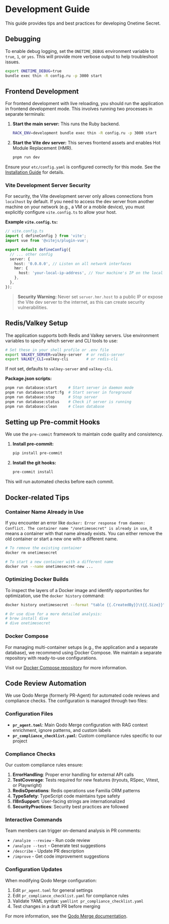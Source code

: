 # Development Guide

This guide provides tips and best practices for developing Onetime Secret.

## Debugging

To enable debug logging, set the `ONETIME_DEBUG` environment variable to `true`, `1`, or `yes`. This will provide more verbose output to help troubleshoot issues.

```bash
export ONETIME_DEBUG=true
bundle exec thin -R config.ru -p 3000 start
```

## Frontend Development

For frontend development with live reloading, you should run the application in frontend development mode. This involves running two processes in separate terminals:

1.  **Start the main server:** This runs the Ruby backend.
    ```bash
    RACK_ENV=development bundle exec thin -R config.ru -p 3000 start
    ```

2.  **Start the Vite dev server:** This serves frontend assets and enables Hot Module Replacement (HMR).
    ```bash
    pnpm run dev
    ```

Ensure your `etc/config.yaml` is configured correctly for this mode. See the [Installation Guide](../INSTALL.md) for details.

### Vite Development Server Security

For security, the Vite development server only allows connections from `localhost` by default. If you need to access the dev server from another machine on your network (e.g., a VM or a mobile device), you must explicitly configure `vite.config.ts` to allow your host.

**Example `vite.config.ts`:**

```typescript
// vite.config.ts
import { defineConfig } from 'vite';
import vue from '@vitejs/plugin-vue';

export default defineConfig({
  // ... other config
  server: {
    host: '0.0.0.0', // Listen on all network interfaces
    hmr: {
      host: 'your-local-ip-address', // Your machine's IP on the local network
    },
  },
});
```

> **Security Warning:** Never set `server.hmr.host` to a public IP or expose the Vite dev server to the internet, as this can create security vulnerabilities.

## Redis/Valkey Setup

The application supports both Redis and Valkey servers. Use environment variables to specify which server and CLI tools to use:

```bash
# Set these in your shell profile or .env file
export VALKEY_SERVER=valkey-server  # or redis-server
export VALKEY_CLI=valkey-cli        # or redis-cli
```

If not set, defaults to `valkey-server` and `valkey-cli`.

**Package.json scripts:**
```bash
pnpm run database:start     # Start server in daemon mode
pnpm run database:start:fg  # Start server in foreground
pnpm run database:stop      # Stop server
pnpm run database:status    # Check if server is running
pnpm run database:clean     # Clean database
```

## Setting up Pre-commit Hooks

We use the `pre-commit` framework to maintain code quality and consistency.

1.  **Install pre-commit:**
    ```bash
    pip install pre-commit
    ```

2.  **Install the git hooks:**
    ```bash
    pre-commit install
    ```

This will run automated checks before each commit.

## Docker-related Tips

### Container Name Already in Use

If you encounter an error like `docker: Error response from daemon: Conflict. The container name "/onetimesecret" is already in use`, it means a container with that name already exists. You can either remove the old container or start a new one with a different name.

```bash
# To remove the existing container
docker rm onetimesecret

# To start a new container with a different name
docker run --name onetimesecret-new ...
```

### Optimizing Docker Builds

To inspect the layers of a Docker image and identify opportunities for optimization, use the `docker history` command:

```bash
docker history onetimesecret --format "table {{.CreatedBy}}\t{{.Size}}"

# Or use dive for a more detailed analysis:
# brew install dive
# dive onetimesecret
```

### Docker Compose

For managing multi-container setups (e.g., the application and a separate database), we recommend using Docker Compose. We maintain a separate repository with ready-to-use configurations.

Visit our [Docker Compose repository](https://github.com/onetimesecret/docker-compose) for more information.

## Code Review Automation

We use Qodo Merge (formerly PR-Agent) for automated code reviews and compliance checks. The configuration is managed through two files:

### Configuration Files

- **`pr_agent.toml`**: Main Qodo Merge configuration with RAG context enrichment, ignore patterns, and custom labels
- **`pr_compliance_checklist.yaml`**: Custom compliance rules specific to our project

### Compliance Checks

Our custom compliance rules ensure:

1. **ErrorHandling**: Proper error handling for external API calls
2. **TestCoverage**: Tests required for new features (tryouts, RSpec, Vitest, or Playwright)
3. **RedisOperations**: Redis operations use Familia ORM patterns
4. **TypeSafety**: TypeScript code maintains type safety
5. **I18nSupport**: User-facing strings are internationalized
6. **SecurityPractices**: Security best practices are followed

### Interactive Commands

Team members can trigger on-demand analysis in PR comments:

- `/analyze --review` - Run code review
- `/analyze --test` - Generate test suggestions
- `/describe` - Update PR description
- `/improve` - Get code improvement suggestions

### Configuration Updates

When modifying Qodo Merge configuration:

1. Edit `pr_agent.toml` for general settings
2. Edit `pr_compliance_checklist.yaml` for compliance rules
3. Validate YAML syntax: `yamllint pr_compliance_checklist.yaml`
4. Test changes in a draft PR before merging

For more information, see the [Qodo Merge documentation](https://qodo-merge-docs.qodo.ai/).
